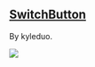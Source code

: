 
## [SwitchButton](https://github.com/kyleduo/SwitchButton)

By kyleduo.

![](https://github.com/kyleduo/SwitchButton/raw/master/preview/demo_140.jpg)
